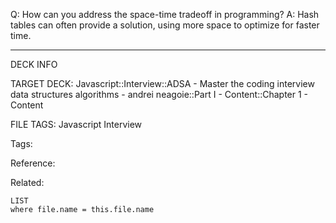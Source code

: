 Q: How can you address the space-time tradeoff in programming?
A: Hash tables can often provide a solution, using more space to optimize for faster time.
<!--ID: 1690026321944-->

---

DECK INFO

TARGET DECK: Javascript::Interview::ADSA - Master the coding interview data structures algorithms - andrei neagoie::Part I - Content::Chapter 1 - Content

FILE TAGS: Javascript Interview

Tags:

Reference:

Related:

```dataview
LIST
where file.name = this.file.name
```
